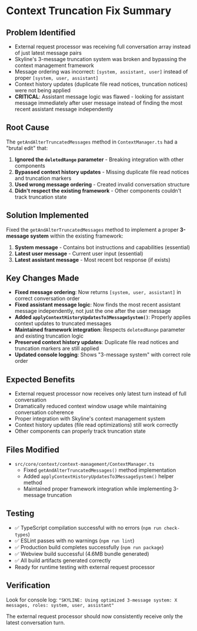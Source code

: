 # Context Truncation Fix Summary

## Problem Identified
- External request processor was receiving full conversation array instead of just latest message pairs
- Skyline's 3-message truncation system was broken and bypassing the context management framework
- Message ordering was incorrect: `[system, assistant, user]` instead of proper `[system, user, assistant]`
- Context history updates (duplicate file read notices, truncation notices) were not being applied
- **CRITICAL**: Assistant message logic was flawed - looking for assistant message immediately after user message instead of finding the most recent assistant message independently

## Root Cause
The `getAndAlterTruncatedMessages` method in `ContextManager.ts` had a "brutal edit" that:
1. **Ignored the `deletedRange` parameter** - Breaking integration with other components
2. **Bypassed context history updates** - Missing duplicate file read notices and truncation markers
3. **Used wrong message ordering** - Created invalid conversation structure
4. **Didn't respect the existing framework** - Other components couldn't track truncation state

## Solution Implemented
Fixed the `getAndAlterTruncatedMessages` method to implement a proper **3-message system** within the existing framework:
1. **System message** - Contains bot instructions and capabilities (essential)
2. **Latest user message** - Current user input (essential)  
3. **Latest assistant message** - Most recent bot response (if exists)

## Key Changes Made
- **Fixed message ordering**: Now returns `[system, user, assistant]` in correct conversation order
- **Fixed assistant message logic**: Now finds the most recent assistant message independently, not just the one after the user message
- **Added `applyContextHistoryUpdatesTo3MessageSystem()`**: Properly applies context updates to truncated messages
- **Maintained framework integration**: Respects `deletedRange` parameter and existing truncation logic
- **Preserved context history updates**: Duplicate file read notices and truncation markers are still applied
- **Updated console logging**: Shows "3-message system" with correct role order

## Expected Benefits
- External request processor now receives only latest turn instead of full conversation
- Dramatically reduced context window usage while maintaining conversation coherence
- Proper integration with Skyline's context management system
- Context history updates (file read optimizations) still work correctly
- Other components can properly track truncation state

## Files Modified
- `src/core/context/context-management/ContextManager.ts`
  - Fixed `getAndAlterTruncatedMessages()` method implementation
  - Added `applyContextHistoryUpdatesTo3MessageSystem()` helper method
  - Maintained proper framework integration while implementing 3-message truncation

## Testing
- ✅ TypeScript compilation successful with no errors (`npm run check-types`)
- ✅ ESLint passes with no warnings (`npm run lint`)
- ✅ Production build completes successfully (`npm run package`)
- ✅ Webview build successful (4.6MB bundle generated)
- ✅ All build artifacts generated correctly
- Ready for runtime testing with external request processor

## Verification
Look for console log: `"SKYLINE: Using optimized 3-message system: X messages, roles: system, user, assistant"`

The external request processor should now consistently receive only the latest conversation turn.
